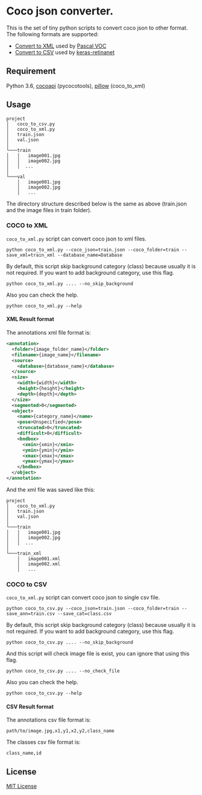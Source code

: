# Coco json converter.

This is the set of tiny python scripts to convert coco json to other format. The following formats are supported:

* [Convert to XML](#coco-to-xml) used by [Pascal VOC](http://host.robots.ox.ac.uk/pascal/VOC/)
* [Convert to CSV](#coco-to-csv) used by [keras-retinanet](https://github.com/fizyr/keras-retinanet#csv-datasets)

## Requirement

Python 3.6, [cocoapi](https://github.com/cocodataset/cocoapi) (pycocotools), [pillow](https://pypi.org/project/Pillow/) (coco_to_xml)

## Usage

```text
project
│   coco_to_csv.py
│   coco_to_xml.py
│   train.json 
│   val.json 
│
└───train
│   │   image001.jpg
│   │   image002.jpg
│   │  ...
│   
└───val
    │   image001.jpg
    │   image002.jpg
    │   ...
```

The directory structure described below is the same as above (train.json and the image files in train folder).

### COCO to XML

`coco_to_xml.py` script can convert coco json to xml files.

```shell
python coco_to_xml.py --coco_json=train.json --coco_folder=train --save_xml=train_xml --database_name=Database
```

By default, this script skip background category (class) because usually it is not required. If you want to add background category, use this flag.

```shell
python coco_to_xml.py .... --no_skip_background
```

Also you can check the help.

```shell
python coco_to_xml.py --help
```

#### XML Result format

The annotations xml file format is:

```xml
<annotation>
  <folder>{image_folder_name}</folder>
  <filename>{image_name}</filename>
  <source>
    <database>{database_name}</database>
  </source>
  <size>
    <width>{width}</width>
    <height>{height}</height>
    <depth>{depth}</depth>
  </size>
  <segmented>0</segmented>
  <object>
    <name>{category_name}</name>
    <pose>Unspecified</pose>
    <truncated>0</truncated>
    <difficult>0</difficult>
    <bndbox>
      <xmin>{xmin}</xmin>
      <ymin>{ymin}</ymin>
      <xmax>{xmax}</xmax>
      <ymax>{ymax}</ymax>
    </bndbox>
  </object>
</annotation>
```

And the xml file was saved like this:

```text
project
│   coco_to_xml.py
│   train.json 
│   val.json 
│
└───train
│   │   image001.jpg
│   │   image002.jpg
│   │  ...
│   
└───train_xml
    │   image001.xml
    │   image002.xml
    │   ...
```

### COCO to CSV

`coco_to_xml.py` script can convert coco json to single csv file.

```shell
python coco_to_csv.py --coco_json=train.json --coco_folder=train --save_ann=train.csv --save_cat=class.csv
```

By default, this script skip background category (class) because usually it is not required. If you want to add background category, use this flag.

```shell
python coco_to_csv.py .... --no_skip_background
```

And this script will check image file is exist, you can ignore that using this flag.

```shell
python coco_to_csv.py .... --no_check_file
```

Also you can check the help.

```shell
python coco_to_csv.py --help
```

#### CSV Result format

The annotations csv file format is:

```text
path/to/image.jpg,x1,y1,x2,y2,class_name
```

The classes csv file format is:

```text
class_name,id
```

## License

[MIT License](LICENSE)
